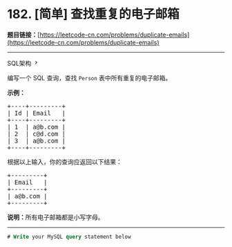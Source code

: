 # 182. [简单] 查找重复的电子邮箱

**题目链接：**[https://leetcode-cn.com/problems/duplicate-emails](https://leetcode-cn.com/problems/duplicate-emails)

---

<div class="content__1Y2H">
 <div class="sql-schema-wrapper__1jqS">
  <a class="sql-schema-link__1VAC">SQL架构
   <svg viewbox="0 0 24 24" width="1em" height="1em" class="css-1lc17o4-icon">
    <path fill-rule="evenodd" d="M10 6L8.59 7.41 13.17 12l-4.58 4.59L10 18l6-6z"></path>
   </svg></a>
 </div>
 <div class="notranslate">
  <p>编写一个 SQL 查询，查找&nbsp;<code>Person</code> 表中所有重复的电子邮箱。</p> 
  <p><strong>示例：</strong></p> 
  <pre class="language-text">+----+---------+
| Id | Email   |
+----+---------+
| 1  | a@b.com |
| 2  | c@d.com |
| 3  | a@b.com |
+----+---------+
</pre> 
  <p>根据以上输入，你的查询应返回以下结果：</p> 
  <pre class="language-text">+---------+
| Email   |
+---------+
| a@b.com |
+---------+
</pre> 
  <p><strong>说明：</strong>所有电子邮箱都是小写字母。</p> 
 </div>
</div>

---

```sql
# Write your MySQL query statement below
```